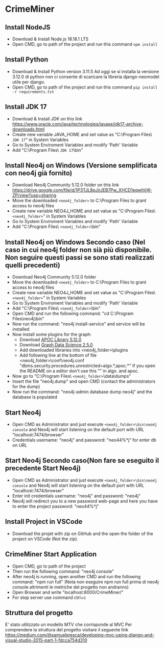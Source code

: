 # CrimeMiner

## Install NodeJS
- Download & Install Node.js 18.18.1 LTS
- Open CMD, go to path of the project and run this command `npm install`

## Install Python
- Download & Install Python version 3.11.5 Ad oggi se si installa la versione 3.12.0 di python non ci consente di scaricare la libreria django-neomodel utile per django.
- Open CMD, go to path of the project and run this command `pip install -r requirements.txt`

## Install JDK 17 
- Download & Install JDK on this link https://www.oracle.com/java/technologies/javase/jdk17-archive-downloads.html
- Create new variable JAVA_HOME and set value as "C:\Program Files\ `JDK 17`" in System Variables
- Go to System Enviroment Variables and modify 'Path' Variable 
- Add "C:\Program Files\ `JDK 17`\bin"

## Install Neo4j on Windows (Versione semplificata con neo4j già fornito)
- Download Neo4j Community 5.12.0 folder on this link https://drive.google.com/file/d/1P3TJL8pJirJEB7Pw_XHCD1eqwhVjK-ZP/view?usp=sharing
- Move the downloaded `<neo4j_folder>` to C:\Program Files to grant access to neo4j files
- Create new variable NEO4J_HOME and set value as "C:\Program Files\ `<neo4j_folder>`" in System Variables
- Go to System Enviroment Variables and modify 'Path' Variable 
- Add "C:\Program Files\ `<neo4j_folder>`\bin"

## Install Neo4j on Windows Secondo caso (Nel caso in cui neo4j folder non sià più disponibile. Non seguire questi passi se sono stati realizzati quelli precedenti)
- Download Neo4j Community 5.12.0 folder
- Move the downloaded `<neo4j_folder>` to C:\Program Files to grant access to neo4j files
- Create new variable NEO4J_HOME and set value as "C:\Program Files\ `<neo4j_folder>`" in System Variables
- Go to System Enviroment Variables and modify 'Path' Variable 
- Add "C:\Program Files\ `<neo4j_folder>`\bin"
- Open CMD and run the following command: "cd C:\Program Files\neo4j\bin"
- Now run the command: "neo4j install-service" and service will be installed
- Now install some plugins for the graph:
    - Download [APOC Library 5.12.0](https://github.com/neo4j/apoc/releases/tag/5.12.0)
    - Download [Graph Data Science 2.5.0](https://github.com/neo4j/graph-data-science/releases/tag/2.5.0)
    - Add downloaded libraries into <neo4j_folder>\plugins
    - Add following line at the bottom of file <neo4j_folder>\conf\neo4j.conf "dbms.security.procedures.unrestricted=algo.\*,apoc.\*" If you open the README on a editor don't use this "\" in algo. and apoc.
- Now go to "C:\Program Files\ `<neo4j_folder>`\data\dumps"
- Insert the file "neo4j.dump" and open CMD (contact the administrators for the dump)
- Now run the command: "neo4j-admin database dump neo4j" and the database is populated



## Start Neo4j
- Open CMD as Administrator and just execute `<neo4j_folder>\bin\neo4j console` and Neo4j will start listening on the default port with URL "localhost:7474/browser"
- Credentials username: "neo4j" and password: "neo44%*j" for enter db on URL

## Start Neo4j Secondo caso(Non fare se eseguito il precedente Start Neo4j)
- Open CMD as Administrator and just execute `<neo4j_folder>\bin\neo4j console` and Neo4j will start listening on the default port with URL "localhost:7474/browser"
- Enter init credentials username: "neo4j" and password: "neo4j"
- Neo4j will redirect you to a new password web-page and here you have to enter the project password: "neo44%*j"

## Install Project in VSCode
- Download the projet with zip on GitHub and the open the folder of the project on VSCode (Not the zip).

## CrimeMiner Start Application
- Open CMD, go to path of the project 
- Then run the following command: "neo4j console"
- After neo4j is running, open another CMD and run the following command: "npm run full" (Nota non eseguire npm run full prima di neo4j console altrimenti le metriche del progetto non andranno)
- Open Browser and write "localhost:8000/CrimeMiner/"
- For stop server use command ctrl+c

## Struttura del progetto
  E' stato utilizzato un modello MTV che corrisponde al MVC
  Per comprendere la struttura del progetto visitare il seguente link https://medium.com/@samueleresca/developing-mvc-using-django-and-visual-studio-2015-part-1-fdcca754d310
